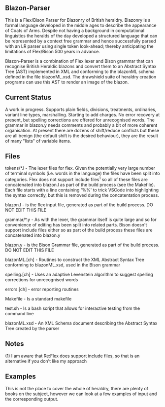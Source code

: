 ## Blazon-Parser

This is a Flex/Bison Parser for Blazonry of British heraldry. Blazonry is a formal language developed in the middle ages to describe the appearance of Coats of Arms. Despite not having a background in computational linguistics the heralds of the day developed a structured language that can be represented by a context free grammar and hence successfully parsed with an LR parser using single token look-ahead; thereby anticipating the limitations of Flex/Bison 500 years in advance.

Blazon-Parser is a combination of Flex lexer and Bison grammar that can recognise British Heraldic blazons and convert them to an Abstract Syntax Tree (AST) implemented in XML and conforming to the blazonML schema defined in the file blazonML.xsd. The drawshield suite of heraldry creation programs can use this AST to render an image of the blazon.

## Current Status

A work in progress. Supports plain fields, divisions, treatments, ordinaries, variant line types, marshalling. Starting to add charges. No error recovery at present, but spelling corrections are offered for unrecognised words. The grammar in blazon.y needs comments and probably a bit of more coherent organisation. At present there are dozens of shift/reduce conflicts but these are all benign (the default shift is the desired behaviour), they are the result of many "lists" of variable items.


## Files

tokens/*.l - The lexer files for flex. Given the potentially very large number of terminal symbols (i.e. words in the language) the files have been split into categories. Flex does not support include files<sup>1</sup> so all of these files are concatenated into blazon.l as part of the build process (see the Makefile). Each file starts with a line containing '%%' to trick VSCode into highlighting the syntax correctly, but this is removed during the concatentation process.

blazon.l - is the flex input file, generated as part of the build process. DO NOT EDIT THIS FILE

grammar/*.y - As with the lexer, the grammar itself is quite large and so for convenience of editing has been split into related parts. Bison doesn't support include files either so as part of the build process these files are concatenated into blazon.y

blazon.y - is the Bison Grammar file, generated as part of the build process. DO NOT EDIT THIS FILE

blazonML.\[ch] - Routines to construct the XML Abstract Syntax Tree conforming to blazonML.xsd, used in the Bison grammar

spelling.\[ch] - Uses an adaptive Levenstein algorithm to suggest spelling corrections for unrecognised words

errors.\[ch] - error reporting routines

Makefile - Is a standard makefile

test.sh - Is a bash script that allows for interactive testing from the command line

blazonML.xsd - An XML Schema document describing the Abstract Syntax Tree created by the parser

## Notes

(1) I am aware that Re:Flex does support include files, so that is an alternative if you don't like my approach    

## Examples

This is not the place to cover the whole of heraldry, there are plenty of books on the subject, however we can look at a few examples of input and the corresponding output.